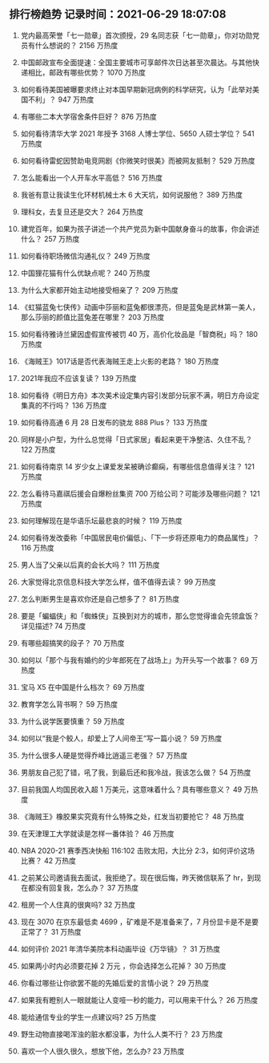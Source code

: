 
## 排行榜趋势 记录时间：2021-06-29 18:07:08
  
  1. 党内最高荣誉「七一勋章」首次颁授，29 名同志获「七一勋章」，你对功勋党员有什么想说的？ 2156 万热度
    
  2. 中国邮政宣布全面提速：全国主要城市可享邮件次日达甚至次晨达。与其他快递相比，邮政有哪些优势？ 1070 万热度
    
  3. 如何看待美国被曝要求终止对本国早期新冠病例的科学研究，认为「此举对美国不利」？ 947 万热度
    
  4. 有哪些二本大学宿舍条件巨好？ 876 万热度
    
  5. 如何看待清华大学 2021 年授予 3168 人博士学位、5650 人硕士学位？ 541 万热度
    
  6. 如何看待雷蛇因赞助电竞网剧《你微笑时很美》而被网友抵制？ 529 万热度
    
  7. 怎么能看出一个人开车水平高低？ 516 万热度
    
  8. 我爸有意让我读生化环材机械土木 6 大天坑，如何说服他？ 389 万热度
    
  9. 理科女，去复旦还是交大？ 264 万热度
    
  10. 建党百年，如果为孩子讲述一个共产党员为新中国献身奋斗的故事，你会讲述什么？ 257 万热度
    
  11. 如何看待职场微信沟通礼仪？ 249 万热度
    
  12. 中国狸花猫有什么优缺点呢？ 240 万热度
    
  13. 为什么大家都开始主动地接受相亲了？ 209 万热度
    
  14. 《虹猫蓝兔七侠传》动画中莎丽和蓝兔都很漂亮，但是蓝兔是武林第一美人，那么莎丽的颜值比蓝兔差在哪里？ 203 万热度
    
  15. 如何看待雅诗兰黛因虚假宣传被罚 40 万，高价化妆品是「智商税」吗？ 180 万热度
    
  16. 《海贼王》1017话是否代表海贼王走上火影的老路？ 180 万热度
    
  17. 2021年我应不应该复读？ 139 万热度
    
  18. 如何看待《明日方舟》本次美术设定集内容引发部分玩家不满，明日方舟设定集真的不行吗？ 136 万热度
    
  19. 如何看待高通 6 月 28 日发布的骁龙 888 Plus？ 133 万热度
    
  20. 同样是小户型，为什么总觉得「日式家居」看起来更干净整洁、久住不乱？ 122 万热度
    
  21. 如何看待南京 14 岁少女上课爱发呆被确诊癫痫，有哪些信息值得关注？ 121 万热度
    
  22. 怎么看待马嘉祺后援会自爆粉丝集资 700 万给公司？可能涉及哪些问题？ 121 万热度
    
  23. 如何理解现在是华语乐坛最悲哀的时候？ 119 万热度
    
  24. 如何看待发改委称「中国居民电价偏低」、「下一步将还原电力的商品属性」？ 116 万热度
    
  25. 男人当了父亲以后真的会长大吗？ 111 万热度
    
  26. 大家觉得北京信息科技大学怎么样，值不值得去读？ 99 万热度
    
  27. 怎么判断男生是喜欢你还是自己想多了？ 81 万热度
    
  28. 要是「蝙蝠侠」和「蜘蛛侠」互换到对方的城市，那么您觉得谁会先领盒饭？详见描述? 74 万热度
    
  29. 有哪些超搞笑的段子？ 70 万热度
    
  30. 如何以「那个与我有婚约的少年郎死在了战场上」为开头写一个故事？ 69 万热度
    
  31. 宝马 X5 在中国是什么档次？ 69 万热度
    
  32. 教育学怎么背书啊？ 59 万热度
    
  33. 为什么说学医要慎重？ 59 万热度
    
  34. 如何以“我是个鲛人，却爱上了人间帝王”写一篇小说？ 59 万热度
    
  35. 为什么很多人硬是觉得乔峰比逍遥三老强？ 57 万热度
    
  36. 男朋友自己犯了错，吼了我，到最后还和我冷战，我该怎么做？ 54 万热度
    
  37. 目前我国人均国民收入超 1 万美元，这意味着什么？具有哪些意义？ 49 万热度
    
  38. 《海贼王》橡胶果实究竟有什么特殊之处，红发当初要抢它？ 48 万热度
    
  39. 在天津理工大学就读是怎样一番体验？ 46 万热度
    
  40. NBA 2020-21 赛季西决快船 116:102 击败太阳，大比分 2:3，如何评价这场比赛？ 42 万热度
    
  41. 之前某公司邀请我去面试，我拒绝了。现在很后悔，昨天微信联系了 hr，到现在都没有回复我，怎么办？ 37 万热度
    
  42. 租房一个人住真的很爽吗? 32 万热度
    
  43. 现在 3070 在京东最低卖 4699 ，矿难是不是准备来了，7 月份显卡是不是要正常了？ 31 万热度
    
  44. 如何评价 2021 年清华美院本科动画毕设《万华镜》？ 31 万热度
    
  45. 如果两小时内必须要花掉 2 万元 ，你会选择怎么花掉？ 30 万热度
    
  46. 你看过哪些让你欲罢不能的先婚后爱的言情小说？ 29 万热度
    
  47. 如果我有瞪别人一眼就能让人变哑一秒的能力，可以用来干什么？ 26 万热度
    
  48. 能给通信专业的学生一点建议吗? 25 万热度
    
  49. 野生动物直接喝浑浊的脏水都没事，为什么人类不行？ 23 万热度
    
  50. 喜欢一个人很久很久，想放下他，怎么办? 23 万热度
    